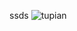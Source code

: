 ssds
 ![tupian](https://baike.baidu.com/pic/%E6%9D%BE%E6%9C%AC%E8%A1%8C%E5%BC%98/539636/0/d0526df0ca1cc8f1a40f52d9?fr=lemma&ct=single)
 
